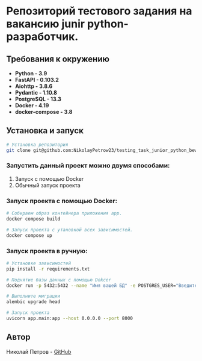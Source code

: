 # Репозиторий тестового задания на вакансию junir python-разработчик.

## Требования к окружению

- **Python - 3.9**
- **FastAPI - 0.103.2**
- **Aiohttp - 3.8.6**
- **Pydantic - 1.10.8**
- **PostgreSQL - 13.3**
- **Docker - 4.19**
- **docker-compose - 3.8**

## Установка и запуск

```bash
# Установка репозитория
git clone git@github.com:NikolayPetrow23/testing_task_junior_python_bew.git
```

### Запустить данный проект можно двумя способами:
1. Запуск с помощью Docker
2. Обычный запуск проекта


### Запуск проекта с помощью Docker:
```bash
# Собираем образ контейнера приложения app.
docker compose build
```
```bash
# Запуск проекта с утановкой всех зависимостей.
docker compose up
```

### Запуск проекта в ручную:
```bash
# Установке зависимостей
pip install -r requirements.txt
```

```bash
# Поднятие базы данных с помощью Dokcer
docker run -p 5432:5432 --name "Имя вашей БД" -e POSTGRES_USER="Введите пользователя для БД" -e POSTGRES_PASSWORD="Введите пароль для БД" -e POSTGRES_DB="Имя вашей БД" -d postgres:13.3
```

```bash
# Выполните миграции
alembic upgrade head
```

```bash
# Запуск проекта
uvicorn app.main:app --host 0.0.0.0 --port 8000
```


## Автор
Николай Петров - [GitHub](https://github.com/NikolayPetrow23)